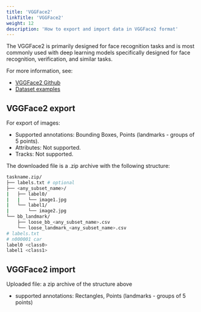 ```yaml
---
title: 'VGGFace2'
linkTitle: 'VGGFace2'
weight: 12
description: 'How to export and import data in VGGFace2 format'
---
```


The VGGFace2 is primarily designed for face recognition tasks and is
most commonly used with deep learning models specifically designed for face recognition,
verification, and similar tasks.

For more information, see:

- [VGGFace2 Github](https://github.com/ox-vgg/vgg_face2)
- [Dataset examples](https://github.com/cvat-ai/datumaro/tree/v0.3/tests/assets/vgg_face2_dataset)

## VGGFace2 export

For export of images:

- Supported annotations: Bounding Boxes, Points (landmarks - groups of 5 points).
- Attributes: Not supported.
- Tracks: Not supported.

The downloaded file is a .zip archive with the following structure:

```bash
taskname.zip/
├── labels.txt # optional
├── <any_subset_name>/
|   ├── label0/
|   |   └── image1.jpg
|   └── label1/
|       └── image2.jpg
└── bb_landmark/
    ├── loose_bb_<any_subset_name>.csv
    └── loose_landmark_<any_subset_name>.csv
# labels.txt
# n000001 car
label0 <class0>
label1 <class1>
```

## VGGFace2 import

Uploaded file: a zip archive of the structure above

- supported annotations: Rectangles, Points (landmarks - groups of 5 points)